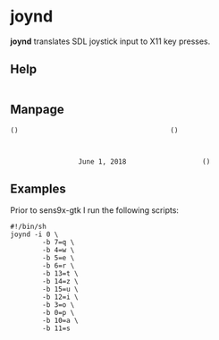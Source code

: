 # joynd

**joynd** translates SDL joystick input to X11 key presses.

## Help
```

```

## Manpage
```
()									    ()



				 June 1, 2018				    ()

```

## Examples
Prior to sens9x-gtk I run the following scripts:
```
#!/bin/sh
joynd -i 0 \
        -b 7=q \
        -b 4=w \
        -b 5=e \
        -b 6=r \
        -b 13=t \
        -b 14=z \
        -b 15=u \
        -b 12=i \
        -b 3=o \
        -b 0=p \
        -b 10=a \
        -b 11=s
```

